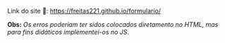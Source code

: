 Link do site 🚀:  https://freitas221.github.io/formulario/

**Obs:** _Os erros poderiam ter sidos colocados diretamento no HTML, mas para fins didáticos implementei-os no JS_.
